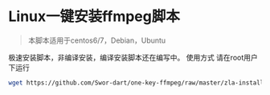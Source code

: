 # Linux一键安装ffmpeg脚本

> 本脚本适用于centos6/7，Debian，Ubuntu

极速安装脚本，非编译安装，编译安装脚本还在编写中。
使用方式
请在root用户下运行
``` bash
wget https://github.com/Swor-dart/one-key-ffmpeg/raw/master/zla-install-ffmpeg.sh && chmod +x zla-install-ffmpeg.sh && ./zla-install-ffmpeg.sh
```
